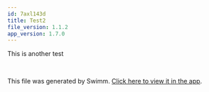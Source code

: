 ```yaml
---
id: 7axl143d
title: Test2
file_version: 1.1.2
app_version: 1.7.0
---
```


This is another test

<br/>

This file was generated by Swimm. [Click here to view it in the app](https://swimm-web-app.web.app/repos/Z2l0aHViJTNBJTNBdGVuc29yZmxvdyUzQSUzQUlkaXRZZWdlclN3aW1t/docs/7axl143d).
